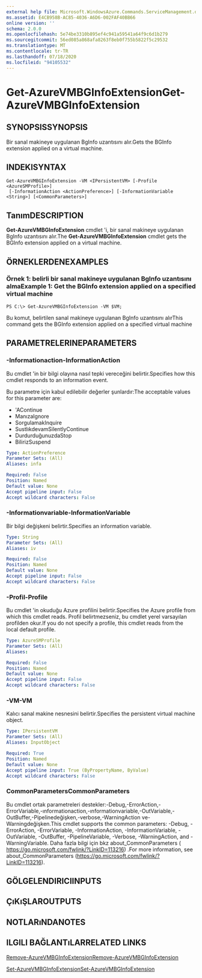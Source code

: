 ```yaml
---
external help file: Microsoft.WindowsAzure.Commands.ServiceManagement.dll-Help.xml
ms.assetid: E4CB958B-AC85-4036-A6D6-002FAF40BB66
online version: ''
schema: 2.0.0
ms.openlocfilehash: 5e74be3310b895ef4c941a59541a64f9c6d1b279
ms.sourcegitcommit: 56ed085a868afa8263f8eb0f755b5822f5c29532
ms.translationtype: MT
ms.contentlocale: tr-TR
ms.lasthandoff: 07/18/2020
ms.locfileid: "94105532"
---
```

# <span data-ttu-id="a10e4-101">Get-AzureVMBGInfoExtension</span><span class="sxs-lookup"><span data-stu-id="a10e4-101">Get-AzureVMBGInfoExtension</span></span>

## <span data-ttu-id="a10e4-102">SYNOPSIS</span><span class="sxs-lookup"><span data-stu-id="a10e4-102">SYNOPSIS</span></span>
<span data-ttu-id="a10e4-103">Bir sanal makineye uygulanan BgInfo uzantısını alır.</span><span class="sxs-lookup"><span data-stu-id="a10e4-103">Gets the BGInfo extension applied on a virtual machine.</span></span>

## <span data-ttu-id="a10e4-104">INDEKI</span><span class="sxs-lookup"><span data-stu-id="a10e4-104">SYNTAX</span></span>

```
Get-AzureVMBGInfoExtension -VM <IPersistentVM> [-Profile <AzureSMProfile>]
 [-InformationAction <ActionPreference>] [-InformationVariable <String>] [<CommonParameters>]
```

## <span data-ttu-id="a10e4-105">Tanım</span><span class="sxs-lookup"><span data-stu-id="a10e4-105">DESCRIPTION</span></span>
<span data-ttu-id="a10e4-106">**Get-AzureVMBGInfoExtension** cmdlet 'i, bir sanal makineye uygulanan BgInfo uzantısını alır.</span><span class="sxs-lookup"><span data-stu-id="a10e4-106">The **Get-AzureVMBGInfoExtension** cmdlet gets the BGInfo extension applied on a virtual machine.</span></span>

## <span data-ttu-id="a10e4-107">ÖRNEKLERDEN</span><span class="sxs-lookup"><span data-stu-id="a10e4-107">EXAMPLES</span></span>

### <span data-ttu-id="a10e4-108">Örnek 1: belirli bir sanal makineye uygulanan BgInfo uzantısını alma</span><span class="sxs-lookup"><span data-stu-id="a10e4-108">Example 1: Get the BGInfo extension applied on a specified virtual machine</span></span>
```
PS C:\> Get-AzureVMBGInfoExtension -VM $VM;
```

<span data-ttu-id="a10e4-109">Bu komut, belirtilen sanal makineye uygulanan BgInfo uzantısını alır</span><span class="sxs-lookup"><span data-stu-id="a10e4-109">This command gets the BGInfo extension applied on a specified virtual machine</span></span>

## <span data-ttu-id="a10e4-110">PARAMETRELERINE</span><span class="sxs-lookup"><span data-stu-id="a10e4-110">PARAMETERS</span></span>

### <span data-ttu-id="a10e4-111">-Informationaction</span><span class="sxs-lookup"><span data-stu-id="a10e4-111">-InformationAction</span></span>
<span data-ttu-id="a10e4-112">Bu cmdlet 'in bir bilgi olayına nasıl tepki vereceğini belirtir.</span><span class="sxs-lookup"><span data-stu-id="a10e4-112">Specifies how this cmdlet responds to an information event.</span></span>

<span data-ttu-id="a10e4-113">Bu parametre için kabul edilebilir değerler şunlardır:</span><span class="sxs-lookup"><span data-stu-id="a10e4-113">The acceptable values for this parameter are:</span></span>

- <span data-ttu-id="a10e4-114">'A</span><span class="sxs-lookup"><span data-stu-id="a10e4-114">Continue</span></span>
- <span data-ttu-id="a10e4-115">Manıza</span><span class="sxs-lookup"><span data-stu-id="a10e4-115">Ignore</span></span>
- <span data-ttu-id="a10e4-116">Sorgulamak</span><span class="sxs-lookup"><span data-stu-id="a10e4-116">Inquire</span></span>
- <span data-ttu-id="a10e4-117">Sustlıkdevam</span><span class="sxs-lookup"><span data-stu-id="a10e4-117">SilentlyContinue</span></span>
- <span data-ttu-id="a10e4-118">Durdurduğunuzda</span><span class="sxs-lookup"><span data-stu-id="a10e4-118">Stop</span></span>
- <span data-ttu-id="a10e4-119">Biliriz</span><span class="sxs-lookup"><span data-stu-id="a10e4-119">Suspend</span></span>

```yaml
Type: ActionPreference
Parameter Sets: (All)
Aliases: infa

Required: False
Position: Named
Default value: None
Accept pipeline input: False
Accept wildcard characters: False
```

### <span data-ttu-id="a10e4-120">-Informationvariable</span><span class="sxs-lookup"><span data-stu-id="a10e4-120">-InformationVariable</span></span>
<span data-ttu-id="a10e4-121">Bir bilgi değişkeni belirtir.</span><span class="sxs-lookup"><span data-stu-id="a10e4-121">Specifies an information variable.</span></span>

```yaml
Type: String
Parameter Sets: (All)
Aliases: iv

Required: False
Position: Named
Default value: None
Accept pipeline input: False
Accept wildcard characters: False
```

### <span data-ttu-id="a10e4-122">-Profil</span><span class="sxs-lookup"><span data-stu-id="a10e4-122">-Profile</span></span>
<span data-ttu-id="a10e4-123">Bu cmdlet 'in okuduğu Azure profilini belirtir.</span><span class="sxs-lookup"><span data-stu-id="a10e4-123">Specifies the Azure profile from which this cmdlet reads.</span></span>
<span data-ttu-id="a10e4-124">Profil belirtmezseniz, bu cmdlet yerel varsayılan profilden okur.</span><span class="sxs-lookup"><span data-stu-id="a10e4-124">If you do not specify a profile, this cmdlet reads from the local default profile.</span></span>

```yaml
Type: AzureSMProfile
Parameter Sets: (All)
Aliases: 

Required: False
Position: Named
Default value: None
Accept pipeline input: False
Accept wildcard characters: False
```

### <span data-ttu-id="a10e4-125">-VM</span><span class="sxs-lookup"><span data-stu-id="a10e4-125">-VM</span></span>
<span data-ttu-id="a10e4-126">Kalıcı sanal makine nesnesini belirtir.</span><span class="sxs-lookup"><span data-stu-id="a10e4-126">Specifies the persistent virtual machine object.</span></span>

```yaml
Type: IPersistentVM
Parameter Sets: (All)
Aliases: InputObject

Required: True
Position: Named
Default value: None
Accept pipeline input: True (ByPropertyName, ByValue)
Accept wildcard characters: False
```

### <span data-ttu-id="a10e4-127">CommonParameters</span><span class="sxs-lookup"><span data-stu-id="a10e4-127">CommonParameters</span></span>
<span data-ttu-id="a10e4-128">Bu cmdlet ortak parametreleri destekler:-Debug,-ErrorAction,-ErrorVariable,-ınformationaction,-ınformationvariable,-OutVariable,-OutBuffer,-Pipelinedeğişken,-verbose,-WarningAction ve-Warningdeğişken.</span><span class="sxs-lookup"><span data-stu-id="a10e4-128">This cmdlet supports the common parameters: -Debug, -ErrorAction, -ErrorVariable, -InformationAction, -InformationVariable, -OutVariable, -OutBuffer, -PipelineVariable, -Verbose, -WarningAction, and -WarningVariable.</span></span> <span data-ttu-id="a10e4-129">Daha fazla bilgi için bkz about_CommonParameters ( https://go.microsoft.com/fwlink/?LinkID=113216) .</span><span class="sxs-lookup"><span data-stu-id="a10e4-129">For more information, see about_CommonParameters (https://go.microsoft.com/fwlink/?LinkID=113216).</span></span>

## <span data-ttu-id="a10e4-130">GÖLGELENDIRICI</span><span class="sxs-lookup"><span data-stu-id="a10e4-130">INPUTS</span></span>

## <span data-ttu-id="a10e4-131">ÇıKıŞLAR</span><span class="sxs-lookup"><span data-stu-id="a10e4-131">OUTPUTS</span></span>

## <span data-ttu-id="a10e4-132">NOTLARıNDA</span><span class="sxs-lookup"><span data-stu-id="a10e4-132">NOTES</span></span>

## <span data-ttu-id="a10e4-133">ILGILI BAĞLANTıLAR</span><span class="sxs-lookup"><span data-stu-id="a10e4-133">RELATED LINKS</span></span>

[<span data-ttu-id="a10e4-134">Remove-AzureVMBGInfoExtension</span><span class="sxs-lookup"><span data-stu-id="a10e4-134">Remove-AzureVMBGInfoExtension</span></span>](./Remove-AzureVMBGInfoExtension.md)

[<span data-ttu-id="a10e4-135">Set-AzureVMBGInfoExtension</span><span class="sxs-lookup"><span data-stu-id="a10e4-135">Set-AzureVMBGInfoExtension</span></span>](./Set-AzureVMBGInfoExtension.md)


